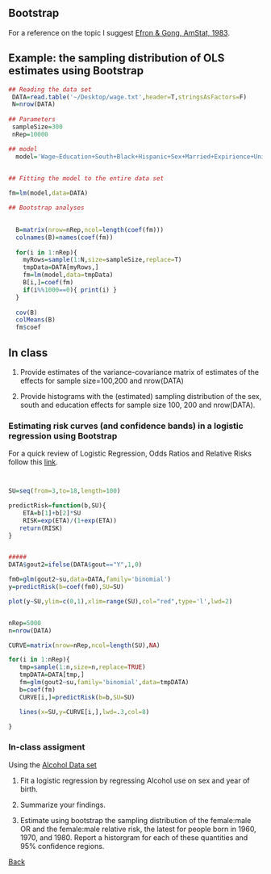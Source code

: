 
## Bootstrap

For a reference on the topic I suggest [Efron & Gong, AmStat, 1983](http://www.tandfonline.com/doi/pdf/10.1080/00031305.1983.10483087?needAccess=true).


## Example: the sampling distribution of OLS estimates using Bootstrap

```r
## Reading the data set
 DATA=read.table('~/Desktop/wage.txt',header=T,stringsAsFactors=F)
 N=nrow(DATA)
 
## Parameters
 sampleSize=300
 nRep=10000

## model
  model='Wage~Education+South+Black+Hispanic+Sex+Married+Expirience+Union'
  

## Fitting the model to the entire data set

fm=lm(model,data=DATA)

## Bootstrap analyses
  

  B=matrix(nrow=nRep,ncol=length(coef(fm)))
  colnames(B)=names(coef(fm))
  
  for(i in 1:nRep){
  	myRows=sample(1:N,size=sampleSize,replace=T)
  	tmpData=DATA[myRows,]
  	fm=lm(model,data=tmpData)
  	B[i,]=coef(fm)  	
  	if(i%%1000==0){ print(i) }
  }
  
  cov(B)
  colMeans(B)
  fm$coef
```


## In class

1) Provide estimates of the variance-covariance matrix of estimates of the effects for sample size=100,200 and nrow(DATA)

2) Provide histograms with the (estimated) sampling distribution of the sex, south and education effects for sample size 100, 200 and nrow(DATA).

### Estimating risk curves (and confidence bands) in a logistic regression using Bootstrap


For a quick review of Logistic Regression, Odds Ratios and Relative Risks follow this [link](https://github.com/gdlc/STAT_COMP/blob/master/LogisticRegression.pdf).

```r


SU=seq(from=3,to=18,length=100)

predictRisk=function(b,SU){
    ETA=b[1]+b[2]*SU
    RISK=exp(ETA)/(1+exp(ETA))
   return(RISK)
}


#####
DATA$gout2=ifelse(DATA$gout=="Y",1,0)

fm0=glm(gout2~su,data=DATA,family='binomial')
y=predictRisk(b=coef(fm0),SU=SU)

plot(y~SU,ylim=c(0,1),xlim=range(SU),col="red",type='l',lwd=2)


nRep=5000
n=nrow(DATA)

CURVE=matrix(nrow=nRep,ncol=length(SU),NA)

for(i in 1:nRep){
   tmp=sample(1:n,size=n,replace=TRUE)
   tmpDATA=DATA[tmp,]
   fm=glm(gout2~su,family='binomial',data=tmpDATA)
   b=coef(fm)
   CURVE[i,]=predictRisk(b=b,SU=SU)

   lines(x=SU,y=CURVE[i,],lwd=.3,col=8)

}

```

### In-class assigment

Using the [Alcohol Data set](https://github.com/gdlc/STAT_COMP/blob/master/DATA_ALCOHOL.RData)

  1) Fit a logistic regression by regressing Alcohol use on sex and year of birth. 
  
  2) Summarize your findings.
  
  
  3) Estimate using bootstrap the sampling distribution of the female:male OR and the
  female:male relative risk, the latest for people born in 1960, 1970, and 1980. Report a historgram
  for each of these quantities and 95% confidence regions.


[Back](https://github.com/gdlc/STAT_COMP/)
